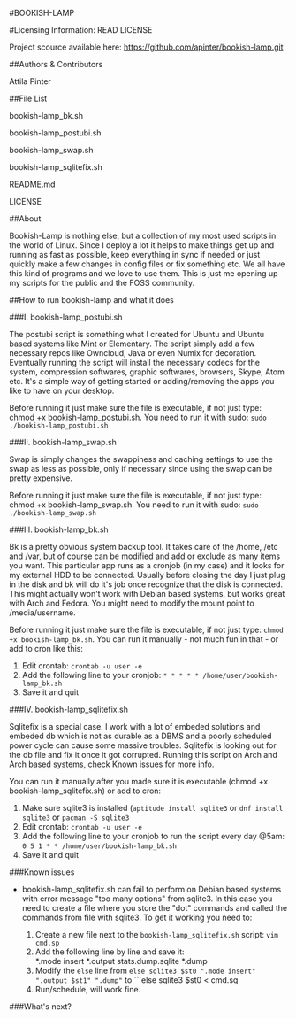 #BOOKISH-LAMP

#Licensing Information: READ LICENSE

Project scource available here: https://github.com/apinter/bookish-lamp.git

##Authors & Contributors

Attila Pinter

##File List

bookish-lamp_bk.sh 

bookish-lamp_postubi.sh

bookish-lamp_swap.sh

bookish-lamp_sqlitefix.sh

README.md

LICENSE

##About

Bookish-Lamp is nothing else, but a collection of my most used scripts in the world of Linux. Since I 
deploy a lot it helps to make things get up and running as fast as possible, keep everything in sync if
needed or just quickly make a few changes in config files or fix something etc.
We all have this kind of programs and we love to use them. This is just me opening up my scripts 
for the public and the FOSS community.


##How to run bookish-lamp and what it does

###I. bookish-lamp_postubi.sh

The postubi script is something what I created for Ubuntu and Ubuntu based systems like Mint or 
Elementary. 
The script simply add a few necessary repos like Owncloud, Java or even Numix for decoration.
Eventually running the script will install the necessary codecs for the system, compression softwares,
graphic softwares, browsers, Skype, Atom etc.
It's a simple way of getting started or adding/removing the apps you like to have on your desktop.

Before running it just make sure the file is executable, if not just type: chmod +x bookish-lamp_postubi.sh.
You need to run it with sudo: ```sudo ./bookish-lamp_postubi.sh```


###II. bookish-lamp_swap.sh

Swap is simply changes the swappiness and caching settings to use the swap as less as possible, only if necessary 
since using the swap can be pretty expensive.

Before running it just make sure the file is executable, if not just type: chmod +x bookish-lamp_swap.sh.
You need to run it with sudo: ```sudo ./bookish-lamp_swap.sh```


###III. bookish-lamp_bk.sh

Bk is a pretty obvious system backup tool. It takes care of the /home, /etc and /var, but of course 
can be modified and add or exclude as many items you want. This particular app runs as a cronjob 
(in my case) and it looks for my external HDD to be connected. Usually before closing the day I just
plug in the disk and bk will do it's job once recognize that the disk is connected.
This might actually won't work with Debian based systems, but works great with Arch and Fedora.
You might need to modify the mount point to /media/username.

Before running it just make sure the file is executable, if not just type: ```chmod +x bookish-lamp_bk.sh```.
You can run it manually - not much fun in that - or add to cron like this:
   1. Edit crontab: ```crontab -u user -e```
   2. Add the following line to your cronjob:
	```* * * * * /home/user/bookish-lamp_bk.sh```
   3. Save it and quit


###IV. bookish-lamp_sqlitefix.sh

Sqlitefix is a special case. I work with a lot of embeded solutions and embeded db which is not as durable
as a DBMS and a poorly scheduled power cycle can cause some massive troubles. Sqlitefix is looking out
for the db file and fix it once it got corrupted.
Running this script on Arch and Arch based  systems, check Known issues for more info.

You can run it manually after you made sure it is executable (chmod +x bookish-lamp_sqlitefix.sh) or add
to cron:
   1. Make sure sqlite3 is installed (```aptitude install sqlite3``` or ```dnf install sqlite3``` or ```pacman -S sqlite3```
   2. Edit crontab: ```crontab -u user -e```
   2. Add the following line to your cronjob to run the script every day @5am:
        ```0 5 1 * * /home/user/bookish-lamp_bk.sh```
   3. Save it and quit
   

###Known issues

* bookish-lamp_sqlitefix.sh can fail to perform on Debian based systems with error message "too many options" from sqlite3. In this case you need to create a file where you store the "dot" commands and called the commands from file with sqlite3. To get it working you need to: 

   1. Create a new file next to the ```bookish-lamp_sqlitefix.sh``` script: ```vim cmd.sp```
   2. Add the following line by line and save it:	
*.mode insert
*.output stats.dump.sqlite
*.dump
   3. Modify the ```else``` line from ```else sqlite3 $st0 ".mode insert" ".output $st1" ".dump"``` to ```else sqlite3 $st0 < cmd.sq
   4. Run/schedule, will work fine.
   

###What's next?
